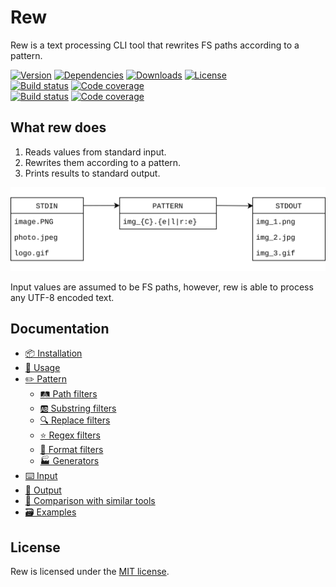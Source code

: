 # Rew

Rew is a text processing CLI tool that rewrites FS paths according to a pattern.

[![Version](https://img.shields.io/crates/v/rew.svg)](https://crates.io/crates/rew)
[![Dependencies](https://deps.rs/repo/github/jpikl/rew/status.svg)](https://deps.rs/repo/github/jpikl/rew)
[![Downloads](https://img.shields.io/crates/d/rew)](https://crates.io/crates/rew)
[![License](https://img.shields.io/crates/l/rew.svg)](https://github.com/jpikl/rew/blob/master/LICENSE.md)
<br>
[![Build status](https://img.shields.io/github/workflow/status/jpikl/rew/Build/master?event=push&label=build%20%28master%29&logo=github)](https://github.com/jpikl/rew/actions?query=workflow%3ABuild+branch%3Amaster)
[![Code coverage](https://img.shields.io/codecov/c/github/jpikl/rew/master?label=coverage%20%28master%29&logo=codecov&token=9K88E1ZCBU)](https://codecov.io/gh/jpikl/rew/branch/master)
<br>
[![Build status](https://img.shields.io/github/workflow/status/jpikl/rew/Build/develop?event=push&label=build%20%28develop%29&logo=github)](https://github.com/jpikl/rew/actions?query=workflow%3ABuild+branch%3Adevelop)
[![Code coverage](https://img.shields.io/codecov/c/github/jpikl/rew/develop?label=coverage%20%28develop%29&logo=codecov&token=9K88E1ZCBU)](https://codecov.io/gh/jpikl/rew/branch/develop)

## What rew does

1. Reads values from standard input.
2. Rewrites them according to a pattern.
3. Prints results to standard output.

![What rew does](docs/images/diagram.svg)

Input values are assumed to be FS paths, however, rew is able to process any UTF-8 encoded text.

## Documentation

- [📦 Installation](https://jpikl.github.io/rew/installation.html)
- [🚀 Usage](https://jpikl.github.io/rew/usage.html)
- [✏️ Pattern](https://jpikl.github.io/rew/pattern.html)
  - [🛤 Path filters](https://jpikl.github.io/rew/filters/path.html)
  - [🆎 Substring filters](https://jpikl.github.io/rew/filters/substr.html)
  - [🔍 Replace filters](https://jpikl.github.io/rew/filters/replace.html)
  - [⭐️ Regex filters](https://jpikl.github.io/rew/filters/regex.html)
  - [🎨 Format filters](https://jpikl.github.io/rew/filters/format.html)
  - [🏭 Generators](https://jpikl.github.io/rew/filters/generators.html)
- [⌨️ Input](https://jpikl.github.io/rew/input.html)
- [💬 Output](https://jpikl.github.io/rew/output.html)
- [🔬 Comparison with similar tools](https://jpikl.github.io/rew/comparison.html)
- [🗃 Examples](https://jpikl.github.io/rew/examples.html)

## License

Rew is licensed under the [MIT license](LICENSE.md).

